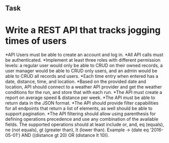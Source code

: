## Task

# Write a REST API that tracks jogging times of users

*API Users must be able to create an account and log in.
*All API calls must be authenticated.
*Implement at least three roles with different permission levels: a regular user would only be able to CRUD on their owned records, a user manager would be able to CRUD only users, and an admin would be able to CRUD all records and users.
*Each time entry when entered has a date, distance, time, and location.
*Based on the provided date and location, API should connect to a weather API provider and get the weather conditions for the run, and store that with each run.
*The API must create a report on average speed & distance per week.
*The API must be able to return data in the JSON format.
*The API should provide filter capabilities for all endpoints that return a list of elements, as well should be able to support pagination.
*The API filtering should allow using parenthesis for defining operations precedence and use any combination of the available fields. The supported operations should at least include or, and, eq (equals), ne (not equals), gt (greater than), lt (lower than).
Example -> (date eq '2016-05-01') AND ((distance gt 20) OR (distance lt 10)).